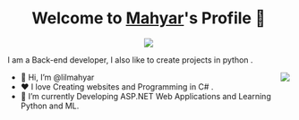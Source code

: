<p align="center">
  <h1 align="center">Welcome to <a href="https://github.com/lilmahyar">Mahyar</a>'s Profile 👋</h1>
</p>
<p align="center">
  <a align="center" href=""><img src="https://readme-typing-svg.herokuapp.com?color=%2372F747&size=25&lines=Welcome+to+my+Github+Profile;I'm+Backend+developer;Intrested+in++%3A+ML+%2C+Python+%2C++.Net)](https://git.io/typing-svg" /></a>
</p>
<p>I am a Back-end developer, I also like to create projects in python .</p>
<img align="right" src="https://media.giphy.com/media/M9gbBd9nbDrOTu1Mqx/giphy.gif">
<ul>
  <li>👋 Hi, I’m @lilmahyar</li>
  <li>❤️ I love Creating websites and Programming in C# .</li>
  <li>🌱 I’m currently  Developing ASP.NET Web Applications and Learning  Python  and ML.</li>

</ul>
